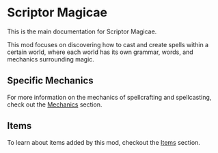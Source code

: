 # Scriptor Magicae

This is the main documentation for Scriptor Magicae.

This mod focuses on discovering how to cast and create spells within
a certain world, where each world has its own grammar, words, and
mechanics surrounding magic.

## Specific Mechanics

For more information on the mechanics of spellcrafting and
spellcasting, check out the [Mechanics](mechanics/README.md) section.

## Items

To learn about items added by this mod, checkout the
[Items](items/README.md) section.